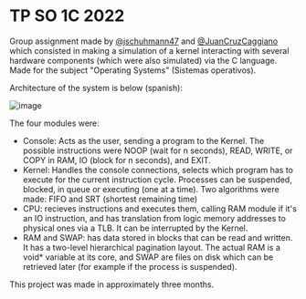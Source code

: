 # TP SO 1C 2022

Group assignment made by [@jschuhmann47](https://github.com/jschuhmann47 "@jschuhmann47") and [@JuanCruzCaggiano](https://github.com/JuanCruzCaggiano "@JuanCruzCaggiano") which consisted in making a simulation of a kernel interacting with several hardware components (which were also simulated) via the C language. Made for the subject "Operating Systems" (Sistemas operativos).

Architecture of the system is below (spanish):

![image](https://github.com/jschuhmann47/tp-operativos/assets/76596375/8b8043b4-0001-4517-822f-e7b616f17baf)

The four modules were:
- Console: Acts as the user, sending a program to the Kernel. The possible instructions were NOOP (wait for n seconds), READ, WRITE, or COPY in RAM, IO (block for n seconds), and EXIT.
- Kernel: Handles the console connections, selects which program has to execute for the current instruction cycle. Processes can be suspended, blocked, in queue or executing (one at a time). Two algorithms were made: FIFO and SRT (shortest remaining time)
- CPU: recieves instructions and executes them, calling RAM module if it's an IO instruction, and has translation from logic memory addresses to physical ones via a TLB. It can be interrupted by the Kernel.
- RAM and SWAP: has data stored in blocks that can be read and written. It has a two-level hierarchical pagination layout. The actual RAM is a void* variable at its core, and SWAP are files on disk which can be retrieved later (for example if the process is suspended).

This project was made in approximately three months.

